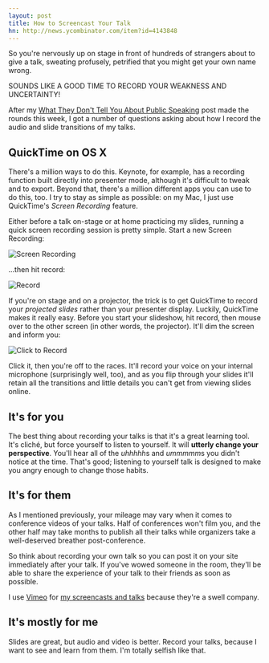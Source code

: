 ```yaml
---
layout: post
title: How to Screencast Your Talk
hn: http://news.ycombinator.com/item?id=4143848
---
```


So you're nervously up on stage in front of hundreds of strangers about to give
a talk, sweating profusely, petrified that you might get your own name wrong.

SOUNDS LIKE A GOOD TIME TO RECORD YOUR WEAKNESS AND UNCERTAINTY!

After my [What They Don't Tell You About Public Speaking](http://zachholman.com/posts/what-they-dont-tell-you-about-public-speaking/) post made the rounds this week, I got a number of questions asking
about how I record the audio and slide transitions of my talks.

## QuickTime on OS X

There's a million ways to do this. Keynote, for example, has a recording
function built directly into presenter mode, although it's difficult to tweak
and to export. Beyond that, there's a million different apps you can use to do
this, too. I try to stay as simple as possible: on my Mac, I just use
QuickTime's *Screen Recording* feature.

Either before a talk on-stage or at home practicing my slides, running a quick
screen recording session is pretty simple. Start a new Screen Recording:

![Screen Recording](http://cl.ly/16413P1u0s0b1m3k1i1Z/content)

...then hit record:

![Record](http://cl.ly/301V370n2G12360V0A0s/content)

If you're on stage and on a projector, the trick is to get QuickTime to record
your *projected slides* rather than your presenter display. Luckily, QuickTime
makes it really easy. Before you start your slideshow, hit record, then mouse
over to the other screen (in other words, the projector). It'll dim the screen
and inform you:

![Click to Record](http://cl.ly/3w2K2e3d0d3r2s2Y1X0f/content)

Click it, then you're off to the races. It'll record your voice on your internal
microphone (surprisingly well, too), and as you flip through your slides it'll
retain all the transitions and little details you can't get from viewing slides
online.

## It's for you

The best thing about recording your talks is that it's a great learning tool.
It's cliché, but force yourself to listen to yourself. It will **utterly change
your perspective**. You'll hear all of the *uhhhhh*s and *ummmmm*s you didn't
notice at the time. That's good; listening to yourself talk is designed to make
you angry enough to change those habits.

## It's for them

As I mentioned previously, your mileage may vary when it comes to conference
videos of your talks. Half of conferences won't film you, and the other half may
take months to publish all their talks while organizers take a well-deserved
breather post-conference.

So think about recording your own talk so you can post it on your site
immediately after your talk. If you've wowed someone in the room, they'll be
able to share the experience of your talk to their friends as soon as possible.

I use [Vimeo](https://vimeo.com) for [my screencasts and talks](https://vimeo.com/holman)
because they're a swell company.

## It's mostly for me

Slides are great, but audio and video is better. Record your talks,
because I want to see and learn from them. I'm totally selfish like that.